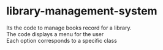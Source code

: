 # library-management-system
Its the code to manage books record for a library.
<br>
The code displays a menu for the user 
<br>
Each option corresponds to a specific class 


